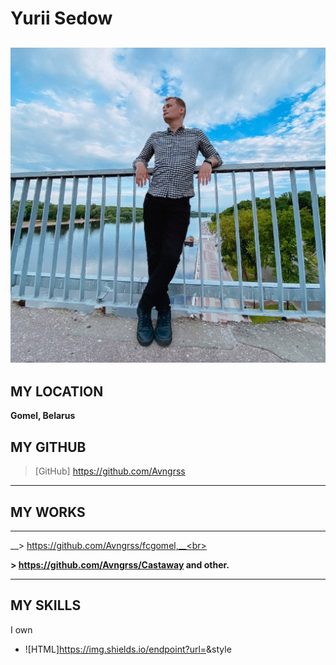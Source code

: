 # Yurii Sedow
![header](https://github.com/Avngrss/rsschool-cv/blob/gh-pages/img/avatar.jpg)
---

## MY LOCATION
__Gomel, Belarus__

## MY GITHUB

> [GitHub] https://github.com/Avngrss

---

## MY WORKS

---

__> https://github.com/Avngrss/fcgomel,__<br>

__> https://github.com/Avngrss/Castaway and other.__

---

## MY SKILLS

I own 
- ![HTML]https://img.shields.io/endpoint?url=<URL>&style<STYLE>, 
- CSS(SCSS), 
- basic Java Script 
- and use Bootstrap**.<br>
- __Flex and Greed__. <br>
I consider my strengths to be sociability and the ability to work in a team and use Github. Always ready to new challenges and challenges. Ready to learn and learn something new. Ready to face challenges and make decisions to solve them.

---
## MY CODE
```javascript
function myFnc() {
  return 2 + 1
};
myFnc();
```
## MY CONTACT

__[LinkedIn]https://www.linkedin.com/in/yuri-sedow__

__[Mail] sedow94@mail.ru__

